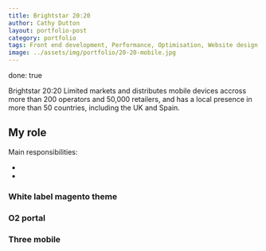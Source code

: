 ```yaml
---
title: Brightstar 20:20
author: Cathy Dutton
layout: portfolio-post
category: portfolio
tags: Front end development, Performance, Optimisation, Website design
image: ../assets/img/portfolio/20-20-mobile.jpg
---
```


done: true

<p class="highlight-quote">Brightstar 20:20 Limited markets and distributes mobile devices accross more than 200 operators and 50,000 retailers, and has a local presence in more than 50 countries, including the UK and Spain.</p>

<h2 class="heading">My role</h2>

Main responsibilities:

- 
- 

<h3 class="heading">White label magento theme</h3>

<h3 class="heading">O2 portal</h3>

<h3 class="heading">Three mobile</h3>
